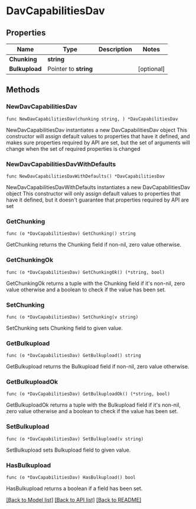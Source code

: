 # DavCapabilitiesDav

## Properties

Name | Type | Description | Notes
------------ | ------------- | ------------- | -------------
**Chunking** | **string** |  | 
**Bulkupload** | Pointer to **string** |  | [optional] 

## Methods

### NewDavCapabilitiesDav

`func NewDavCapabilitiesDav(chunking string, ) *DavCapabilitiesDav`

NewDavCapabilitiesDav instantiates a new DavCapabilitiesDav object
This constructor will assign default values to properties that have it defined,
and makes sure properties required by API are set, but the set of arguments
will change when the set of required properties is changed

### NewDavCapabilitiesDavWithDefaults

`func NewDavCapabilitiesDavWithDefaults() *DavCapabilitiesDav`

NewDavCapabilitiesDavWithDefaults instantiates a new DavCapabilitiesDav object
This constructor will only assign default values to properties that have it defined,
but it doesn't guarantee that properties required by API are set

### GetChunking

`func (o *DavCapabilitiesDav) GetChunking() string`

GetChunking returns the Chunking field if non-nil, zero value otherwise.

### GetChunkingOk

`func (o *DavCapabilitiesDav) GetChunkingOk() (*string, bool)`

GetChunkingOk returns a tuple with the Chunking field if it's non-nil, zero value otherwise
and a boolean to check if the value has been set.

### SetChunking

`func (o *DavCapabilitiesDav) SetChunking(v string)`

SetChunking sets Chunking field to given value.


### GetBulkupload

`func (o *DavCapabilitiesDav) GetBulkupload() string`

GetBulkupload returns the Bulkupload field if non-nil, zero value otherwise.

### GetBulkuploadOk

`func (o *DavCapabilitiesDav) GetBulkuploadOk() (*string, bool)`

GetBulkuploadOk returns a tuple with the Bulkupload field if it's non-nil, zero value otherwise
and a boolean to check if the value has been set.

### SetBulkupload

`func (o *DavCapabilitiesDav) SetBulkupload(v string)`

SetBulkupload sets Bulkupload field to given value.

### HasBulkupload

`func (o *DavCapabilitiesDav) HasBulkupload() bool`

HasBulkupload returns a boolean if a field has been set.


[[Back to Model list]](../README.md#documentation-for-models) [[Back to API list]](../README.md#documentation-for-api-endpoints) [[Back to README]](../README.md)


